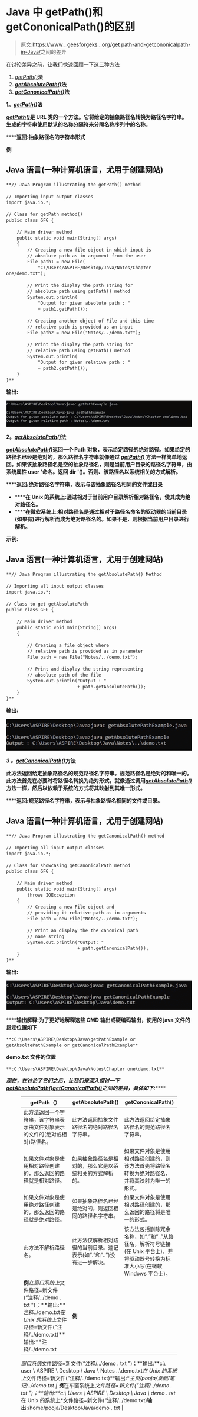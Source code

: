# Java 中 getPath()和 getCononicalPath()的区别

> 原文:[https://www . geesforgeks . org/get path-and-getcononicalpath-in-Java/](https://www.geeksforgeeks.org/difference-between-getpath-and-getcononicalpath-in-java/)之间的差异

在讨论差异之前，让我们快速回顾一下这三种方法

1.  [*getPath()*](https://www.geeksforgeeks.org/file-getpath-method-in-java-with-examples/)**法**
2.  **[*getAbsolutePath()*](https://www.geeksforgeeks.org/file-getabsolutepath-method-in-java-with-examples/)**法****
3.  ****[*getCanonicalPath()*](https://www.geeksforgeeks.org/file-getcanonicalpath-method-in-java-with-examples/)法****

******1。**[*getPath()*](https://www.geeksforgeeks.org/file-getpath-method-in-java-with-examples/)**法******

******[*getPath()*](https://www.geeksforgeeks.org/file-getpath-method-in-java-with-examples/)**是 URL 类的一个方法。它将给定的抽象路径名转换为路径名字符串。生成的字符串使用默认的名称分隔符来分隔名称序列中的名称。********

********返回:**抽象路径名的字符串形式******

******例******

## ****Java 语言(一种计算机语言，尤用于创建网站)****

```
**// Java Program illustrating the getPath() method

// Importing input output classes
import java.io.*;

// Class for getPath method()
public class GFG {

    // Main driver method
    public static void main(String[] args)
    {
        // Creating a new file object in which input is
        // absolute path as in argument from the user
        File path1 = new File(
            "C:/Users/ASPIRE/Desktop/Java/Notes/Chapter one/demo.txt");

        // Print the display the path string for
        // absolute path using getPath() method
        System.out.println(
            "Output for given absolute path : "
            + path1.getPath());

        // Creating another object of File and this time
        // relative path is provided as an input
        File path2 = new File("Notes/../demo.txt");

        // Print the display the path string for
        // relative path using getPath() method
        System.out.println(
            "Output for given relative path : "
            + path2.getPath());
    }
}**
```

******输出:******

****![](img/51174e178aadc0483debc383d847ecbc.png)****

******2。**[*getAbsolutePath()*](https://www.geeksforgeeks.org/file-getabsolutepath-method-in-java-with-examples/)**法******

******[*getAbsolutePath()*](https://www.geeksforgeeks.org/file-getabsolutepath-method-in-java-with-examples/)返回一个 Path 对象，表示给定路径的绝对路径。如果给定的路径名已经是绝对的，那么路径名字符串就像通过 [*getPath()*](https://www.geeksforgeeks.org/file-getpath-method-in-java-with-examples/) 方法一样简单地返回。如果该抽象路径名是空的抽象路径名，则是当前用户目录的路径名字符串，由系统属性 user '命名。返回 dir '()。否则**、**该路径名以系统相关的方式解析。******

******返回:**绝对路径名字符串，表示与该抽象路径名相同的文件或目录****

*   ******在 Unix 的系统上:**通过相对于当前用户目录解析相对路径名，使其成为绝对路径名。****
*   ******在微软系统上:**相对路径名是通过相对于路径名命名的驱动器的当前目录(如果有)进行解析而成为绝对路径名的。如果不是，则根据当前用户目录进行解析。****

******示例:******

## ****Java 语言(一种计算机语言，尤用于创建网站)****

```
**// Java Program illustrating the getAbsolutePath() Method

// Importing all input output classes
import java.io.*;

// Class to get getAbsolutePath
public class GFG {

    // Main driver method
    public static void main(String[] args)
    {

        // Creating a file object where
        // relative path is provided as in parameter
        File path = new File("Notes/../demo.txt");

        // Print and display the string representing
        // absolute path of the file
        System.out.println("Output : "
                           + path.getAbsolutePath());
    }
}**
```

******输出:******

****![](img/4ed9cfe36f497413a60f199e0fb3ea8e.png)****

*******3** 。*[*getCanonicalPath()*](https://www.geeksforgeeks.org/file-getcanonicalpath-method-in-java-with-examples/)方法****

****此方法返回给定抽象路径名的规范路径名字符串。规范路径名是绝对的和唯一的。此方法首先在必要时将路径名转换为绝对形式，就像通过调用[*getAbsolutePath()*](https://www.geeksforgeeks.org/file-getabsolutepath-method-in-java-with-examples/)方法一样，然后以依赖于系统的方式将其映射到其唯一形式。****

******返回:**规范路径名字符串，表示与抽象路径名相同的文件或目录。****

## ****Java 语言(一种计算机语言，尤用于创建网站)****

```
**// Java Program illustrating the getCanonicalPath() method

// Importing all input output classes
import java.io.*;

// Class for showcasing getCanonicalPath method
public class GFG {

    // Main driver method
    public static void main(String[] args)
        throws IOException
    {
        // Creating a new File object and
        // providing it relative path as in arguments
        File path = new File("Notes/../demo.txt");

        // Print an display the the canonical path
        // name string
        System.out.println("Output: "
                           + path.getCanonicalPath());
    }
}**
```

******输出:******

****![](img/ee9b3d4cc4d0272d8d6c1e341c7c4556.png)****

******输出解释:**为了更好地解释这些 CMD 输出或硬编码输出，使用的 java 文件的指定位置如下****

```
**:C:\Users\ASPIRE\Desktop\Java\getPathExample or getAbsoltePathExample or getCanonicalPathExample**
```

****demo.txt 文件的位置****

```
**:C:\Users\ASPIRE\Desktop\Java\Notes\Chapter one\demo.txt**
```

****现在，在讨论了它们之后，让我们来深入探讨一下[](https://www.geeksforgeeks.org/file-getpath-method-in-java-with-examples/)*[*getAbsolutePath()*](https://www.geeksforgeeks.org/file-getabsolutepath-method-in-java-with-examples/)*[*getCanonicalPath()*](https://www.geeksforgeeks.org/file-getcanonicalpath-method-in-java-with-examples/)*之间的差异，具体如下:*******

<figure class="table">

| getPath（） | getAbsolutePath() | getCononicalPath() |
| --- | --- | --- |
| 此方法返回一个字符串，该字符串表示由文件对象表示的文件的(绝对或相对)路径名。 | 此方法返回抽象文件路径名的绝对路径名字符串。 | 此方法返回给定抽象路径名的规范路径名字符串。 |
| 如果文件对象是使用相对路径创建的，那么返回的路径就是相对路径。 | 如果抽象路径名是相对的，那么它是以系统相关的方式解析的。 | 如果文件对象是使用相对路径创建的，则该方法首先将路径名转换为绝对路径名，并将其映射为唯一的形式。 |
| 如果文件对象是使用绝对路径创建的，那么返回的路径就是绝对路径。 | 如果抽象路径名已经是绝对的，则返回相同的路径名字符串。 | 如果文件对象是使用相对路径创建的，那么返回的路径将是唯一的形式。 |
| 此方法不解析路径名。 | 此方法仅解析相对路径的当前目录。速记表示(如“.”和“..”)没有进一步解决。 | 该方法包括删除冗余名称，如“.”和“..”从路径名，解析符号链接(在 Unix 平台上)，并将驱动器号转换为标准大小写(在微软 Windows 平台上)。 |
| **例***在窗口系统上*文件路径=新文件(“注释/../demo . txt ")；**输出:**注释\..\demo.txt*在 Unix 的系统上*文件路径=新文件(“注释/../demo.txt)**输出:**注释/../demo.txt | **例**

*窗口系统*文件路径=新文件(“注释/../demo . txt ")；**输出:**c:\ user \ ASPIRE \ Desktop \ Java \ Notes \..\demo.txt*在 Unix 的系统上*文件路径=新文件(“注释/../demo.txt)**输出:**主页/pooja/桌面/笔记/../demo.txt | **例***在车窗系统上*文件路径=新文件(“注释/../demo . txt ")；**输出:**c:\ Users \ ASPIRE \ Desktop \ Java \ demo . txt*在 Unix 的系统上*文件路径=新文件(“注释/../demo.txt)**输出:**/home/pooja/Desktop/Java/demo . txt |

</figure>
